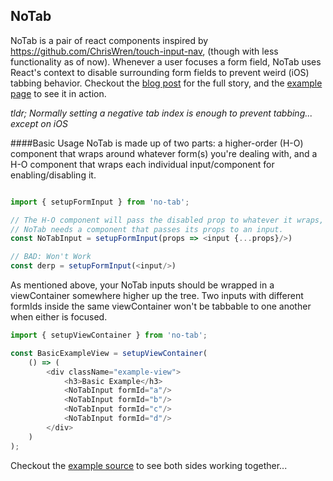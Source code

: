 ## NoTab

NoTab is a pair of react components inspired by https://github.com/ChrisWren/touch-input-nav, (though with less functionality as of now).  Whenever a user focuses a form field, NoTab uses React's context to disable surrounding form fields to prevent weird (iOS) tabbing behavior.  Checkout the [blog post](https://medium.com/@ericf89/notab-context-higher-order-components-5fb9932e0c9b) for the full story, and the [example page](http://ericf89.github.io/no-tab/) to see it in action.

*tldr; Normally setting a negative tab index is enough to prevent tabbing... except on iOS*

####Basic Usage
NoTab is made up of two parts: a higher-order (H-O) component that wraps around whatever form(s) you're dealing with, and a H-O component that wraps each individual input/component for enabling/disabling it.

```javascript

import { setupFormInput } from 'no-tab';

// The H-O component will pass the disabled prop to whatever it wraps, so at a minimum
// NoTab needs a component that passes its props to an input.
const NoTabInput = setupFormInput(props => <input {...props}/>)

// BAD: Won't Work
const derp = setupFormInput(<input/>)
```

As mentioned above, your NoTab inputs should be wrapped in a viewContainer somewhere higher up the tree.  Two inputs with different formIds inside the same viewContainer won't be tabbable to one another when either is focused.

```javascript
import { setupViewContainer } from 'no-tab';

const BasicExampleView = setupViewContainer(
    () => (
        <div className="example-view">
            <h3>Basic Example</h3>
            <NoTabInput formId="a"/>
            <NoTabInput formId="b"/>
            <NoTabInput formId="c"/>
            <NoTabInput formId="d"/>
        </div>
    )
);
```

Checkout the [example source](https://github.com/ericf89/no-tab/blob/gh-pages/index.js) to see both sides working together...


